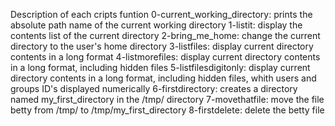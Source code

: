 Description of each cripts funtion
0-current_working_directory: prints the absolute path name of the current working directory
1-listit: display the contents list of the current directory
2-bring_me_home: change the current directory to the user's home directory
3-listfiles: display current directory contents in a long format
4-listmorefiles: display current directory contents in a long format, including hidden files
5-listfilesdigitonly: display current directory contents in a long format, including hidden files, whith users and groups ID's displayed numerically
6-firstdirectory: creates a directory named my_first_directory in the /tmp/ directory
7-movethatfile: move the file betty from /tmp/ to /tmp/my_first_directory
8-firstdelete: delete the betty file
